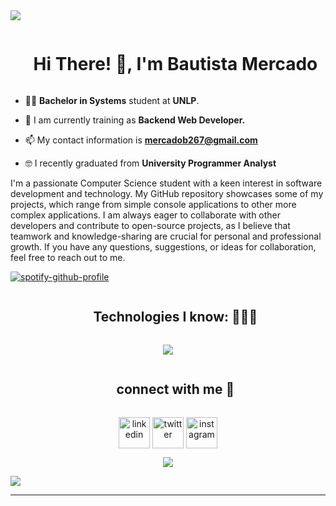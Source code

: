 <!--horizontal divider(gradiant)-->
<img src="https://user-images.githubusercontent.com/73097560/115834477-dbab4500-a447-11eb-908a-139a6edaec5c.gif">

<!--h1 without bottom border-->
<div id="user-content-toc">
  <ul align="center">
    <summary><h1 style="display: inline-block"> Hi There! 👋, I'm Bautista Mercado </h1></summary>
  </ul>
</div>

<!--Intro start-->
- 👨‍🎓 **Bachelor in Systems** student at **UNLP**.

- 🌱 I am currently training as **Backend Web Developer.**

- 📫 My contact information is **mercadob267@gmail.com**

- 🤓 I recently graduated from **University Programmer Analyst**

I'm a passionate Computer Science student with a keen interest in software development and technology. My GitHub repository showcases some of my projects, which range from simple console applications to other more complex applications. I am always eager to collaborate with other developers and contribute to open-source projects, as I believe that teamwork and knowledge-sharing are crucial for personal and professional growth. If you have any questions, suggestions, or ideas for collaboration, feel free to reach out to me.

<!--Intro end-->

[![spotify-github-profile](https://spotify-github-profile.vercel.app/api/view?uid=21yhqzeniffsmdrhneio3kxpq&cover_image=true&theme=natemoo-re&show_offline=false&background_color=000000&interchange=true&bar_color=53b14f&bar_color_cover=false)](https://spotify-github-profile.vercel.app/api/view?uid=21yhqzeniffsmdrhneio3kxpq&redirect=true)


<!--h1 without bottom border-->
<div id="user-content-toc">
  <ul align="center">
    <summary><h2 style="display: inline-block">Technologies I know: 👨🏻‍💻</h2></summary>
  </ul>
</div>
<!--tech stack icons-->
<p align="center">
  <a href="https://skillicons.dev">
    <img src="https://skillicons.dev/icons?i=bash,bootstrap,css,django,flask,git,github,html,java,js,linux,md,mysql,postgres,postman,py,rails,ruby,sqlite,vue,vscode&perline=14" />
  </a>
</p>


<!-- Connect with me -->
<!--h2 without bottom border-->
<div id="user-content-toc">
  <ul align="center">
    <summary><h2 style="display: inline-block">connect with me 🤝</h2></summary>
  </ul>
</div>

<!--icons and links-->
<p align="center">
<a href="https://www.linkedin.com/in/bautista-mercado-716b93209/" target="blank"><img align="center" src="https://user-images.githubusercontent.com/88904952/234979284-68c11d7f-1acc-4f0c-ac78-044e1037d7b0.png" alt="linkedin" height="50" width="50" /></a>
<a href="https://twitter.com/bauti_mercado_" target="blank"><img align="center" src="https://user-images.githubusercontent.com/88904952/234980676-61bfb021-ecc8-48f7-88e6-34c1b06c4a58.png" alt="twitter" height="50" width="50" /></a> 
<a href="https://www.instagram.com/its.bxuti/" target="blank"><img align="center" src="https://user-images.githubusercontent.com/88904952/234981169-2dd1e58f-4b7e-468c-8213-034ba62156c3.png" alt="instagram" height="50" width="50" /></a>

</p>


<!--profile visit count-->
<div align="center">
  
[![](https://visitcount.itsvg.in/api?id=1010nishant&icon=3&color=6)](https://visitcount.itsvg.in)
  
</div>

<!--horizontal divider(gradiant)-->
<img src="https://user-images.githubusercontent.com/73097560/115834477-dbab4500-a447-11eb-908a-139a6edaec5c.gif">

----------------------------------------------------------------------
